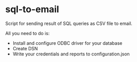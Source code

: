 # sql-to-email

Script for sending result of SQL queries as CSV file to email. 

All you need to do is:
* Install and configure ODBC driver for your database
* Create DSN
* Write your credentials and reports to configuration.json

